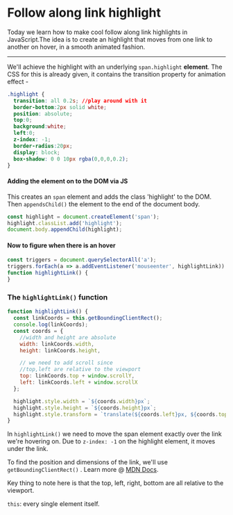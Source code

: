 # Follow along link highlight

Today we learn how to make cool follow along link highlights in JavaScript.The idea is to create an highlight that moves from one link to another on hover, in a smooth animated fashion.

---

We'll achieve the highlight with an underlying `span.highlight` **element**. The CSS for this is already given, it contains the transition property for animation effect -

```CSS
.highlight {
  transition: all 0.2s; //play around with it
  border-bottom:2px solid white;
  position: absolute;
  top:0;
  background:white;
  left:0;
  z-index: -1;
  border-radius:20px;
  display: block;
  box-shadow: 0 0 10px rgba(0,0,0,0.2);
}
```

#### Adding the **element** on to the DOM via JS

This creates an `span` element and adds the class 'highlight' to the DOM. Then `appendsChild()` the element to the end of the document body.

```Javascript
const highlight = document.createElement('span');
highlight.classList.add('highlight');
document.body.appendChild(highlight);
```

#### Now to figure when there is an hover

```Javascript
const triggers = document.querySelectorAll('a');
triggers.forEach(a => a.addEventListener('mouseenter', highlightLink))
function highlightLink() {
}
```

### The `highlightLink()` function

```Javascript
function highlightLink() {
  const linkCoords = this.getBoundingClientRect();
  console.log(linkCoords);
  const coords = {
    //width and height are absolute
    width: linkCoords.width,
    height: linkCoords.height,

    // we need to add scroll since
    //top,left are relative to the viewport
    top: linkCoords.top + window.scrollY,
    left: linkCoords.left + window.scrollX
  };

  highlight.style.width = `${coords.width}px`;
  highlight.style.height = `${coords.height}px`;
  highlight.style.transform = `translate(${coords.left}px, ${coords.top}px)`;
}
```

In `highlightLink()` we need to move the span element exactly over the link we're hovering on. Due to `z-index: -1` on the highlight element, it moves under the link.

To find the position and dimensions of the link, we'll use `getBoundingClientRect()` . Learn more @ [MDN Docs](https://developer.mozilla.org/en-US/docs/Web/API/Element/getBoundingClientRect).

Key thing to note here is that the top, left, right, bottom are all relative to the viewport.

`this`: every single <a> element itself.
